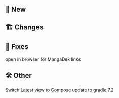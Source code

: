 ## 🥳 New
## 🏗️ Changes
## 🐜 Fixes
open in browser for MangaDex links
## 🛠️ Other
Switch Latest view to Compose
update to gradle 7.2

